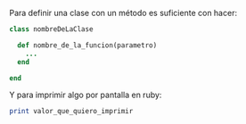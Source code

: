 Para definir una clase con un método es suficiente con hacer:

``` ruby
class nombreDeLaClase

  def nombre_de_la_funcion(parametro)
    ...
  end

end
```

Y para imprimir algo por pantalla en ruby:

``` ruby
print valor_que_quiero_imprimir
```